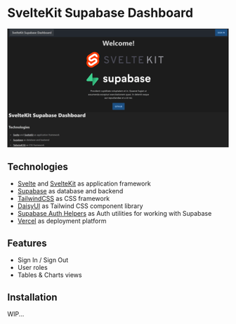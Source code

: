 # SvelteKit Supabase Dashboard

![alt text](/img/dashboard.png)


## Technologies
- [Svelte](https://svelte.dev/) and [SvelteKit](https://kit.svelte.dev/) as application framework
- [Supabase](https://supabase.com/) as database and backend
- [TailwindCSS](https://tailwindcss.com/) as CSS framework
- [DaisyUI](https://daisyui.com/) as Tailwind CSS component library
- [Supabase Auth Helpers](https://github.com/supabase/auth-helpers) as Auth utilities for working with Supabase
- [Vercel](https://vercel.com/) as deployment platform

## Features
- Sign In / Sign Out
- User roles
- Tables & Charts views
## Installation
WIP...
